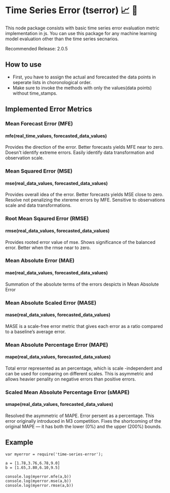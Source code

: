 # Time Series Error (tserror) :chart_with_upwards_trend: :rocket:

This node package consists with basic time series error evaluation metric implementation in js.
You can use this package for any machine learning model evaluation other than the time series secnarios.

Recommended Release: 2.0.5

## How to use

- First, you have to assign the actual and forecasted the data points in seperate lists in choronological order.
- Make sure to invoke the methods with only the values(data points) without time_stamps.


## Implemented Error Metrics 

### Mean Forecast Error (MFE)
#### mfe(real_time_values, forecasted_data_values)

Provides the direction of the error. Better forecasts yields MFE near to zero. Doesn't identify extreme errors.
Easily identify data transformation and observation scale.

### Mean Squared Error (MSE)
#### mse(real_data_values, forecasted_data_values)

Provides overall idea of the error. Better forecasts yields MSE close to zero. Resolve not penalizing the xtereme errors by MFE.
Sensitive to observations scale and data transformations.

### Root Mean Sqaured Error (RMSE)
#### rmse(real_data_values, forecasted_data_values)

Provides rooted error value of mse. Shows significance of the balanced error.
Better when the rmse near to zero.

### Mean Absolute Error (MAE)
#### mae(real_data_values, forecasted_data_values)

Summation of the absolute terms of the errors despicts in Mean Absolute Error

### Mean Absolute Scaled Error (MASE)
#### mase(real_data_values, forecasted_data_values)

MASE is a scale-free error metric that gives each error as a ratio compared to a baseline’s average error.

### Mean Absolute Percentage Error (MAPE)
#### mape(real_data_values, forecasted_data_values)

Total error represented as an percentage, which is scale -independent and can be used for comparing on different scales.
This is asymmetric and allows heavier penality on negative errors than positive errors.

### Scaled Mean Absolute Percentage Error (sMAPE)
#### smape(real_data_values, forecasted_data_values)

Resolved the asymmetric of MAPE. Error persent as a percentage. This error originally introduced in M3 competition. Fixes the shortcoming of the original MAPE — it has both the lower (0%) and the upper (200%) bounds.

## Example

```
var myerror = require('time-series-error');

a = [1.78,3.76,6.78,9.0]
b = [1.65,3.80,6.10,9.5]

console.log(myerror.mfe(a,b))
console.log(myerror.mse(a,b))
console.log(myerror.rmse(a,b))

```

